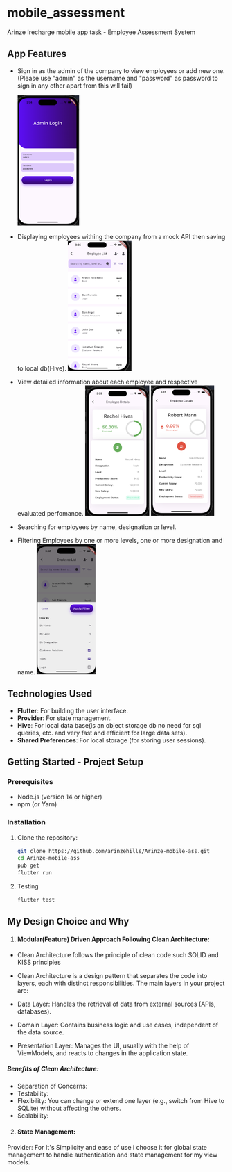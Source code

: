 # mobile_assessment

Arinze Irecharge mobile app task - Employee Assessment System

## App Features

- Sign in as the admin of the company to view employees or add new one.(Please use "admin" as the username and "password" as password to sign in any other apart from this will fail)

    <img src="./screenshots/login.png" alt="Login Screen" height="300">

- Displaying employees withing the company from a mock API then saving to local db(Hive).
  <img src="./screenshots/home.png" alt="Login Screen" height="300">
- View detailed information about each employee and respective evaluated perfomance.
  <img src="./screenshots/promoted.png" alt="Login Screen" height="300">
  <img src="./screenshots/terminated.png" alt="Login Screen" height="300">
- Searching for employees by name, designation or level.
- Filtering Employees by one or more levels, one or more designation and name.
  <img src="./screenshots/filter.png" alt="Login Screen" height="300">

## Technologies Used

- **Flutter**: For building the user interface.
- **Provider**: For state management.
- **Hive**: For local data base(is an object storage db no need for sql queries, etc. and very fast and efficient for large data sets).
- **Shared Preferences**: For local storage (for storing user sessions).

## Getting Started - Project Setup

### Prerequisites

- Node.js (version 14 or higher)
- npm (or Yarn)

### Installation

1. Clone the repository:

   ```bash
   git clone https://github.com/arinzehills/Arinze-mobile-ass.git
   cd Arinze-mobile-ass
   pub get
   flutter run
   ```

2. Testing

   ```bash
   flutter test
   ```

## My Design Choice and Why

1. #### Modular(Feature) Driven Approach Following Clean Architecture:

- Clean Architecture follows the principle of clean code such SOLID and KISS principles
- Clean Architecture is a design pattern that separates the code into layers, each with distinct responsibilities. The main layers in your project are:

- Data Layer: Handles the retrieval of data from external sources (APIs, databases).
- Domain Layer: Contains business logic and use cases, independent of the data source.
- Presentation Layer: Manages the UI, usually with the help of ViewModels, and reacts to changes in the application state.

##### Benefits of Clean Architecture:

- Separation of Concerns:
- Testability:
- Flexibility: You can change or extend one layer (e.g., switch from Hive to SQLite) without affecting the others.
- Scalability:

2. #### State Management:

Provider: For It's Simplicity and ease of use i choose it for global state management to handle authentication and state management for my view models.
